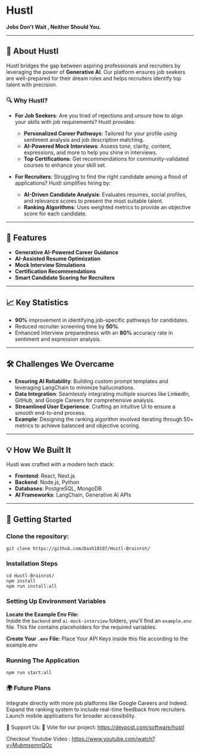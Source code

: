 # Hustl


**Jobs Don't Wait , Neither Should You.**

---

## 🚀 About Hustl  
Hustl bridges the gap between aspiring professionals and recruiters by leveraging the power of **Generative AI**. 
Our platform ensures job seekers are well-prepared for their dream roles and helps recruiters identify top talent with precision.

### 🔍 **Why Hustl?**  
- **For Job Seekers**: Are you tired of rejections and unsure how to align your skills with job requirements? Hustl provides:
  - **Personalized Career Pathways**: Tailored for your profile using sentiment analysis and job description matching.
  - **AI-Powered Mock Interviews**: Assess tone, clarity, content, expressions, and more to help you shine in interviews.
  - **Top Certifications**: Get recommendations for community-validated courses to enhance your skill set.

- **For Recruiters**: Struggling to find the right candidate among a flood of applications? Hustl simplifies hiring by:
  - **AI-Driven Candidate Analysis**: Evaluates resumes, social profiles, and relevance scores to present the most suitable talent.
  - **Ranking Algorithms**: Uses weighted metrics to provide an objective score for each candidate.

---

## 🌟 Features  
- **Generative AI-Powered Career Guidance**  
- **AI-Assisted Resume Optimization**  
- **Mock Interview Simulations**  
- **Certification Recommendations**  
- **Smart Candidate Scoring for Recruiters**  
---

## 📈 Key Statistics  
- **90%** improvement in identifying job-specific pathways for candidates.  
- Reduced recruiter screening time by **50%**.  
- Enhanced interview preparedness with an **80%** accuracy rate in sentiment and expression analysis.

---

## 🛠 Challenges We Overcame  
- **Ensuring AI Reliability**: Building custom prompt templates and leveraging LangChain to minimize hallucinations.  
- **Data Integration**: Seamlessly integrating multiple sources like LinkedIn, GitHub, and Google Careers for comprehensive analysis.  
- **Streamlined User Experience**: Crafting an intuitive UI to ensure a smooth end-to-end process.  
- **Example**: Designing the ranking algorithm involved iterating through 50+ metrics to achieve balanced and objective scoring.

---

## 💡 How We Built It  
Hustl was crafted with a modern tech stack:  
- **Frontend**: React, Next.js  
- **Backend**: Node.js, Python  
- **Databases**: PostgreSQL, MongoDB  
- **AI Frameworks**: LangChain, Generative AI APIs  

---

## 🚀 Getting Started  

### Clone the repository:
```
git clone https://github.com/Dash10107/Hustl-Brainrot/
```

### Installation Steps
```
cd Hustl-Brainrot/
npm install
npm run install:all
```

### Setting Up Environment Variables

**Locate the Example Env File:**  
Inside the `backend` and `ai-mock-interview` folders, you'll find an `example.env` file. This file contains placeholders for the required variables.

**Create Your `.env` File:** 
Place Your API Keys inside this file according to the example.env


### Running The Application 
```
npm run start:all
```

### 🌍 Future Plans
Integrate directly with more job platforms like Google Careers and Indeed.
Expand the ranking system to include real-time feedback from recruiters.
Launch mobile applications for broader accessibility.


📌 Support Us:
🔗 Vote for our project:
https://devpost.com/software/hustl

Checkout Youtube Video : 
https://www.youtube.com/watch?v=MubmsemnQOc
